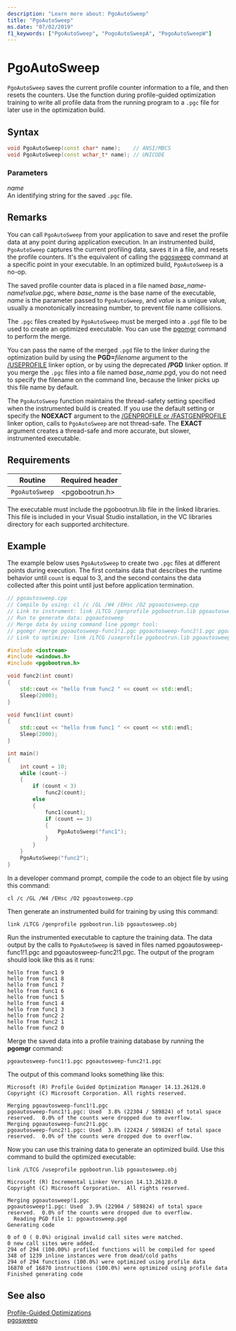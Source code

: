 ```yaml
---
description: "Learn more about: PgoAutoSweep"
title: "PgoAutoSweep"
ms.date: "07/02/2019"
f1_keywords: ["PgoAutoSweep", "PogoAutoSweepA", "PogoAutoSweepW"]
---
```

# PgoAutoSweep

`PgoAutoSweep` saves the current profile counter information to a file, and then resets the counters. Use the function during profile-guided optimization training to write all profile data from the running program to a `.pgc` file for later use in the optimization build.

## Syntax

```cpp
void PgoAutoSweep(const char* name);    // ANSI/MBCS
void PgoAutoSweep(const wchar_t* name); // UNICODE
```

### Parameters

*name*<br/>
An identifying string for the saved `.pgc` file.

## Remarks

You can call `PgoAutoSweep` from your application to save and reset the profile data at any point during application execution. In an instrumented build, `PgoAutoSweep` captures the current profiling data, saves it in a file, and resets the profile counters. It's the equivalent of calling the [pgosweep](pgosweep.md) command at a specific point in your executable. In an optimized build, `PgoAutoSweep` is a no-op.

The saved profile counter data is placed in a file named *base_name*-*name*!*value*.pgc, where *base_name* is the base name of the executable, *name* is the parameter passed to `PgoAutoSweep`, and *value* is a unique value, usually a monotonically increasing number, to prevent file name collisions.

The `.pgc` files created by `PgoAutoSweep` must be merged into a `.pgd` file to be used to create an optimized executable. You can use the [pgomgr](pgomgr.md) command to perform the merge.

You can pass the name of the merged `.pgd` file to the linker during the optimization build by using the **PGD=**_filename_ argument to the [/USEPROFILE](reference/useprofile.md) linker option, or by using the deprecated **/PGD** linker option. If you merge the `.pgc` files into a file named *base_name*.pgd, you do not need to specify the filename on the command line, because the linker picks up this file name by default.

The `PgoAutoSweep` function maintains the thread-safety setting specified when the instrumented build is created. If you use the default setting or specify the **NOEXACT** argument to the [/GENPROFILE or /FASTGENPROFILE](reference/genprofile-fastgenprofile-generate-profiling-instrumented-build.md) linker option, calls to `PgoAutoSweep` are not thread-safe. The **EXACT** argument creates a thread-safe and more accurate, but slower, instrumented executable.

## Requirements

|Routine|Required header|
|-------------|---------------------|
|`PgoAutoSweep`|\<pgobootrun.h>|

The executable must include the pgobootrun.lib file in the linked libraries. This file is included in your Visual Studio installation, in the VC libraries directory for each supported architecture.

## Example

The example below uses `PgoAutoSweep` to create two `.pgc` files at different points during execution. The first contains data that describes the runtime behavior until `count` is equal to 3, and the second contains the data collected after this point until just before application termination.

```cpp
// pgoautosweep.cpp
// Compile by using: cl /c /GL /W4 /EHsc /O2 pgoautosweep.cpp
// Link to instrument: link /LTCG /genprofile pgobootrun.lib pgoautosweep.obj
// Run to generate data: pgoautosweep
// Merge data by using command line pgomgr tool:
// pgomgr /merge pgoautosweep-func1!1.pgc pgoautosweep-func2!1.pgc pgoautosweep.pgd
// Link to optimize: link /LTCG /useprofile pgobootrun.lib pgoautosweep.obj

#include <iostream>
#include <windows.h>
#include <pgobootrun.h>

void func2(int count)
{
    std::cout << "hello from func2 " << count << std::endl;
    Sleep(2000);
}

void func1(int count)
{
    std::cout << "hello from func1 " << count << std::endl;
    Sleep(2000);
}

int main()
{
    int count = 10;
    while (count--)
    {
        if (count < 3)
            func2(count);
        else
        {
            func1(count);
            if (count == 3)
            {
                PgoAutoSweep("func1");
            }
        }
    }
    PgoAutoSweep("func2");
}
```

In a developer command prompt, compile the code to an object file by using this command:

`cl /c /GL /W4 /EHsc /O2 pgoautosweep.cpp`

Then generate an instrumented build for training by using this command:

`link /LTCG /genprofile pgobootrun.lib pgoautosweep.obj`

Run the instrumented executable to capture the training data. The data output by the calls to `PgoAutoSweep` is saved in files named pgoautosweep-func1!1.pgc and pgoautosweep-func2!1.pgc. The output of the program should look like this as it runs:

```Output
hello from func1 9
hello from func1 8
hello from func1 7
hello from func1 6
hello from func1 5
hello from func1 4
hello from func1 3
hello from func2 2
hello from func2 1
hello from func2 0
```

Merge the saved data into a profile training database by running the **pgomgr** command:

`pgoautosweep-func1!1.pgc pgoautosweep-func2!1.pgc`

The output of this command looks something like this:

```Output
Microsoft (R) Profile Guided Optimization Manager 14.13.26128.0
Copyright (C) Microsoft Corporation. All rights reserved.

Merging pgoautosweep-func1!1.pgc
pgoautosweep-func1!1.pgc: Used  3.8% (22304 / 589824) of total space reserved.  0.0% of the counts were dropped due to overflow.
Merging pgoautosweep-func2!1.pgc
pgoautosweep-func2!1.pgc: Used  3.8% (22424 / 589824) of total space reserved.  0.0% of the counts were dropped due to overflow.
```

Now you can use this training data to generate an optimized build. Use this command to build the optimized executable:

`link /LTCG /useprofile pgobootrun.lib pgoautosweep.obj`

```Output
Microsoft (R) Incremental Linker Version 14.13.26128.0
Copyright (C) Microsoft Corporation.  All rights reserved.

Merging pgoautosweep!1.pgc
pgoautosweep!1.pgc: Used  3.9% (22904 / 589824) of total space reserved.  0.0% of the counts were dropped due to overflow.
  Reading PGD file 1: pgoautosweep.pgd
Generating code

0 of 0 ( 0.0%) original invalid call sites were matched.
0 new call sites were added.
294 of 294 (100.00%) profiled functions will be compiled for speed
348 of 1239 inline instances were from dead/cold paths
294 of 294 functions (100.0%) were optimized using profile data
16870 of 16870 instructions (100.0%) were optimized using profile data
Finished generating code
```

## See also

[Profile-Guided Optimizations](profile-guided-optimizations.md)<br/>
[pgosweep](pgosweep.md)<br/>
